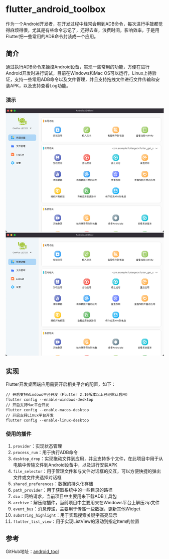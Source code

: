 # flutter_android_toolbox

作为一个Android开发者，在开发过程中经常会用到ADB命令，每次进行手敲都觉得麻烦得很，尤其是有些命令忘记了，还得去查，浪费时间，影响效率，于是用Flutter把一些常用的ADB命令封装成一个应用。

## 简介
通过执行ADB命令来操控Android设备，实现一些常用的功能，方便在进行Android开发时进行调试，目前在Windows和Mac OS可以运行，Linux上待验证，支持一些常用ADB命令以及文件管理，并且支持拖拽文件进行文件传输和安装APK，以及支持查看Log功能。

### 演示
![alt screenshot1](https://github.com/huangbqsky/flutter-android-toolbox/blob/main/screenshot/screenshot1.png)
![alt screenshot2](https://github.com/huangbqsky/flutter-android-toolbox/blob/main/screenshot/screenshot1.png)

## 实现

Flutter开发桌面端应用需要开启相关平台的配置，如下：
```
// 开启支持Windows平台开发（Flutter 2.10版本以上已经默认启用）
flutter config --enable-windows-desktop
// 开启支持Mac平台开发
flutter config --enable-macos-desktop
// 开启支持Linux平台开发
flutter config --enable-linux-desktop
```

### 使用的插件

1. ``provider``：实现状态管理
2. ``process_run``：用于执行ADB命令
3. ``desktop_drop``：实现拖动文件到应用，并且支持多个文件，在此项目中用于从电脑中传输文件到Android设备中，以及进行安装APK
4. ``file_selector``：用于管理文件和与文件对话框的交互，可以方便快捷的弹出文件或文件夹选择对话框
5. ``shared_preferences``：数据的持久化存储
6. ``path_provider``：用于获取系统中的一些目录的路径
7. ``dio``：网络请求，当前项目中主要用来下载ADB工具包
8. ``archive``：解压缩插件，当前项目中主要用来在Windows平台上解压zip文件
9. ``event_bus``：消息传递，主要用于传递一些数据，更新其他Widget
10. ``substring_highlight``：用于实现搜索关键字高亮显示
11. ``flutter_list_view``：用于实现ListView的滚动到指定Item的位置  




## 参考
GitHub地址：[android_tool](https://github.com/EaniaHuui/android_tool)  

